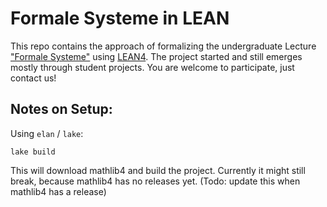 # Formale Systeme in LEAN

This repo contains the approach of formalizing the undergraduate Lecture ["Formale Systeme"](https://github.com/knowsys/FormaleSysteme) using [LEAN4](https://github.com/leanprover/lean4).
The project started and still emerges mostly through student projects. You are welcome to participate, just contact us!

## Notes on Setup:

Using `elan` / `lake`:  
```
lake build
```
This will download mathlib4 and build the project. Currently it might still break, because
mathlib4 has no releases yet. (Todo: update this when mathlib4 has a release)